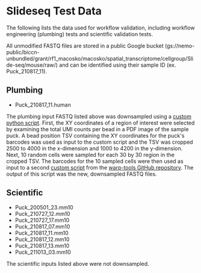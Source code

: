 # Slideseq Test Data

The following lists the data used for workflow validation, including workflow engineering (plumbing) tests and scientific validation tests.

All unmodified FASTQ files are stored in a public Google bucket (gs://nemo-public/biccn-unbundled/grant/rf1_macosko/macosko/spatial_transcriptome/cellgroup/Slide-seq/mouse/raw/) and can be identified using their sample ID (ex. Puck_210817_11).

## Plumbing

* Puck_210817_11.human

The plumbing input FASTQ listed above was downsampled using a [custom python script](Plumbing/slideseq_downsample.py). First, the XY coordinates of a region of interest were selected by examining the total UMI counts per bead in a PDF image of the sample puck. A bead position TSV containing the XY coordinates for the puck's barcodes was used as input to the custom script and the TSV was cropped 2500 to 4000 in the x-dimension and 1000 to 4200 in the y-dimension. Next, 10 random cells were sampled for each 30 by 30 region in the cropped TSV. The barcodes for the 10 sampled cells were then used  as input to a second [custom script](https://github.com/broadinstitute/warp-tools/blob/master/fastqpreprocessing/src/samplefastq.cpp) from the [warp-tools GitHub repository](https://github.com/broadinstitute/warp-tools/tree/master). The output of this script was the new, downsampled FASTQ files.

## Scientific

* Puck_200501_23.mm10
* Puck_210727_12.mm10
* Puck_210727_17.mm10
* Puck_210817_07.mm10
* Puck_210817_11.mm10
* Puck_210817_12.mm10
* Puck_210817_13.mm10
* Puck_211013_03.mm10

The scientific inputs listed above were not downsampled.